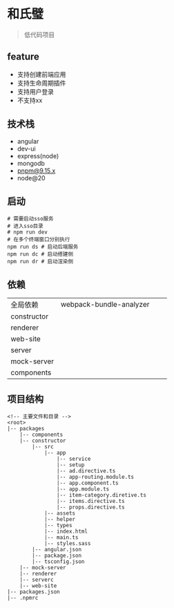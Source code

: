 # 和氏璧
> 低代码项目

## feature
- 支持创建前端应用
- 支持生命周期插件
- 支持用户登录
- 不支持xx

## 技术栈
- angular
- dev-ui
- express(node)
- mongodb
- pnpm@9.15.x
- node@20

## 启动
```shell
# 需要启动sso服务
# 进入sso目录
# npm run dev
# 在多个终端窗口分别执行
npm run ds # 启动后端服务
npm run dc # 启动搭建侧
npm run dr # 启动渲染侧
```

## 依赖
|||||
|-|-|-|-|
|全局依赖|webpack-bundle-analyzer|||
|constructor||||
|renderer||||
|web-site||||
|server||||
|mock-server||||
|components||||


## 项目结构
```
<!-- 主要文件和目录 -->
<root>
|-- packages
    |-- components
    |-- constructor
        |-- src
            |-- app
                |-- service
                |-- setup
                |-- ad.directive.ts
                |-- app-routing.module.ts
                |-- app.component.ts
                |-- app.module.ts
                |-- item-category.diretive.ts
                |-- items.directive.ts
                |-- props.directive.ts
            |-- assets
            |-- helper
            |-- types
            |-- index.html
            |-- main.ts
            |-- styles.sass
        |-- angular.json
        |-- package.json
        |-- tsconfig.json
    |-- mock-server
    |-- renderer
    |-- serverc
    |-- web-site
|-- packages.json
|-- .npmrc
```
